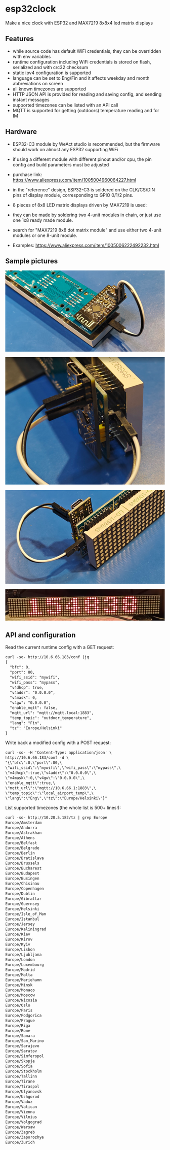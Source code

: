 # esp32clock

Make a nice clock with ESP32 and MAX7219 8x8x4 led matrix displays

## Features

- while source code has default WiFi credentials, they can be overridden with env variables
- runtime configuration including WiFi credentials is stored on flash, serialized and with crc32 checksum
- static ipv4 configuration is supported
- language can be set to Eng/Fin and it affects weekday and month abbreviations on screen
- all known timezones are supported
- HTTP JSON API is provided for reading and saving config, and sending instant messages
- supported timezones can be listed with an API call
- MQTT is supported for getting (outdoors) temperature reading and for IM

## Hardware

- ESP32-C3 module by WeAct studio is recommended, but the firmware should work on almost any ESP32 supporting WiFi
- if using a different module with different pinout and/or cpu, the pin config and build parameters must be adjusted
- purchase link: <https://www.aliexpress.com/item/1005004960064227.html>
- in the "reference" design, ESP32-C3 is soldered on the CLK/CS/DIN pins of display module, corresponding to GPIO 0/1/2 pins.
- 8 pieces of 8x8 LED matrix displays driven by MAX7219 is used:

- they can be made by soldering two 4-unit modules in chain, or just use one 1x8 ready made module.
- search for "MAX7219 8x8 dot matrix module" and use either two 4-unit modules or one 8-unit module.
- Examples: <https://www.aliexpress.com/item/1005006222492232.html>

## Sample pictures

![pic1](https://raw.githubusercontent.com/sjm42/esp32clock/master/pics/pic1.png)

![pic2](https://raw.githubusercontent.com/sjm42/esp32clock/master/pics/pic2.png)

![pic3](https://raw.githubusercontent.com/sjm42/esp32clock/master/pics/pic3.png)

![pic4](https://raw.githubusercontent.com/sjm42/esp32clock/master/pics/pic4.png)

## API and configuration

Read the current runtime config with a GET request:

```text
curl -so- http://10.6.66.183/conf |jq
{
  "bfc": 0,
  "port": 80,
  "wifi_ssid": "mywifi",
  "wifi_pass": "mypass",
  "v4dhcp": true,
  "v4addr": "0.0.0.0",
  "v4mask": 0,
  "v4gw": "0.0.0.0",
  "enable_mqtt": false,
  "mqtt_url": "mqtt://mqtt.local:1883",
  "temp_topic": "outdoor_temperature",
  "lang": "Fin",
  "tz": "Europe/Helsinki"
}
```

Write back a modified config with a POST request:

```text
curl -so- -H 'Content-Type: application/json' \
http://10.6.66.183/conf -d \
"{\"bfc\":0,\"port\":80,\
\"wifi_ssid\":\"mywifi\",\"wifi_pass\":\"mypass\",\
\"v4dhcp\":true,\"v4addr\":\"0.0.0.0\",\
\"v4mask\":0,\"v4gw\":\"0.0.0.0\",\
\"enable_mqtt\":true,\
\"mqtt_url\":\"mqtt://10.6.66.1:1883\",\
\"temp_topic\":\"local_airport_temp\",\
\"lang\":\"Eng\",\"tz\":\"Europe/Helsinki\"}"

```

List supported timezones (the whole list is 500+ lines!):

```text
curl -so- http://10.28.5.182/tz | grep Europe
Europe/Amsterdam
Europe/Andorra
Europe/Astrakhan
Europe/Athens
Europe/Belfast
Europe/Belgrade
Europe/Berlin
Europe/Bratislava
Europe/Brussels
Europe/Bucharest
Europe/Budapest
Europe/Busingen
Europe/Chisinau
Europe/Copenhagen
Europe/Dublin
Europe/Gibraltar
Europe/Guernsey
Europe/Helsinki
Europe/Isle_of_Man
Europe/Istanbul
Europe/Jersey
Europe/Kaliningrad
Europe/Kiev
Europe/Kirov
Europe/Kyiv
Europe/Lisbon
Europe/Ljubljana
Europe/London
Europe/Luxembourg
Europe/Madrid
Europe/Malta
Europe/Mariehamn
Europe/Minsk
Europe/Monaco
Europe/Moscow
Europe/Nicosia
Europe/Oslo
Europe/Paris
Europe/Podgorica
Europe/Prague
Europe/Riga
Europe/Rome
Europe/Samara
Europe/San_Marino
Europe/Sarajevo
Europe/Saratov
Europe/Simferopol
Europe/Skopje
Europe/Sofia
Europe/Stockholm
Europe/Tallinn
Europe/Tirane
Europe/Tiraspol
Europe/Ulyanovsk
Europe/Uzhgorod
Europe/Vaduz
Europe/Vatican
Europe/Vienna
Europe/Vilnius
Europe/Volgograd
Europe/Warsaw
Europe/Zagreb
Europe/Zaporozhye
Europe/Zurich

```
